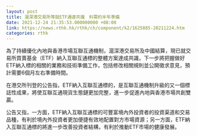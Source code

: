 ```yaml
---
layout: post
title: 滬深港交易所等就ETF通達共識　料需約半年準備
date: 2021-12-24 21:35:53.000000000 +08:00
link: https://news.rthk.hk/rthk/ch/component/k2/1625885-20211224.htm
categories: rthk
---
```


為了持續優化內地與香港市場互聯互通機制，滬深港交易所及中國結算，現已就交易所買賣基金（ETF）納入互聯互通標的整體方案達成共識，下一步將把握做好ETF納入標的相關的業務和技術準備工作，包括修改相關規則並公開徵求意見，預計需要6個月左右準備時間。

在港交所刊登的公告指，ETF納入互聯互通標的，是互聯互通機制升級的又一個標誌性成果，將使互聯互通現貨生態鏈更加完整，進一步促進內地與香港市場共創雙贏。

公告又指，一方面，ETF納入互聯互通標的可豐富境內外投資者的投資渠道和交易品種，有利於境內外投資者更加便捷有效地配置對方市場資源；另一方面，ETF納入互聯互通標的將進一步改善投資者結構，有利於推動ETF市場的健康發展。
